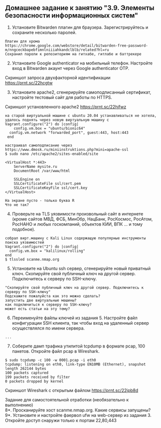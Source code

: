 ## Домашнее задание к занятию "3.9. Элементы безопасности информационных систем"

1. Установите Bitwarden плагин для браузера. Зарегистрируйтесь и сохраните несколько паролей.
```
Плагин для хрома
https://chrome.google.com/webstore/detail/bitwarden-free-password-m/nngceckbapebfimnlniiiahkandclblb/related?hl=ru
Сохранил пароли к репозиториям на гитхабе, гитлабе и баттрекере
```

2. Установите Google authenticator на мобильный телефон. Настройте вход в Bitwarden акаунт через Google authenticator OTP.

Скриншот запроса двухфакторной идентификации https://prnt.sc/22hcgtw

3. Установите apache2, сгенерируйте самоподписанный сертификат, настройте тестовый сайт для работы по HTTPS.

Скриншот установленного apache2 https://prnt.sc/22hjfwz
```
на старой виртуальной машине с ubuntu 20.04 устанавливаться не хотела, удалось поднять через новую виртуальную машину с
Vagrant.configure("2") do |config|
 	config.vm.box = "ubuntu/bionic64"
  config.vm.network "forwarded_port", guest:443, host:443
 end
 
настраивал самоподписание через https://www.dmosk.ru/miniinstruktions.php?mini=apache-ssl
$ sudo nano /etc/apache2/sites-enabled/site

<VirtualHost *:443>
    ServerName mysite.ru
    DocumentRoot /var/www/html

    SSLEngine on
    SSLCertificateFile ssl/cert.pem
    SSLCertificateKeyFile ssl/cert.key
</VirtualHost>

На экране пусто - только буква R
Что не так?
```

4. Проверьте на TLS уязвимости произвольный сайт в интернете (кроме сайтов МВД, ФСБ, МинОбр, НацБанк, РосКосмос, РосАтом, РосНАНО и любых госкомпаний, объектов КИИ, ВПК ... и тому подобное).
```
собрал вирт.машину с Kali Linux содержащую популярные инструменты поиска уязвимостей
Vagrant.configure("2") do |config|
  config.vm.box = "kalilinux/rolling"
end
$ tlssled scanme.nmap.org
```

5. Установите на Ubuntu ssh сервер, сгенерируйте новый приватный ключ. Скопируйте свой публичный ключ на другой сервер. Подключитесь к серверу по SSH-ключу.
```
"Скопируйте свой публичный ключ на другой сервер. Подключитесь к серверу по SSH-ключу"
Подскажите пожалуйста как это можно сделать?
запустить две виртуальные машины?
как подключиться к серверу по SSH-ключу?
может есть статьи на эту тему?
```

6. Переименуйте файлы ключей из задания 5. Настройте файл конфигурации SSH клиента, так чтобы вход на удаленный сервер осуществлялся по имени сервера.
```
...
```

7. Соберите дамп трафика утилитой tcpdump в формате pcap, 100 пакетов. Откройте файл pcap в Wireshark.
```
$ sudo tcpdump -c 100 -w 0001.pcap -i eth0 
tcpdump: listening on eth0, link-type EN10MB (Ethernet), snapshot length 262144 bytes
100 packets captured
199 packets received by filter
0 packets dropped by kernel
```
Скриншот Wireshark с открытым файлом https://prnt.sc/22jpb8d


Задание для самостоятельной отработки (необязательно к выполнению)  
8*. Просканируйте хост scanme.nmap.org. Какие сервисы запущены?  
9*. Установите и настройте фаервол ufw на web-сервер из задания 3. Откройте доступ снаружи только к портам 22,80,443  

